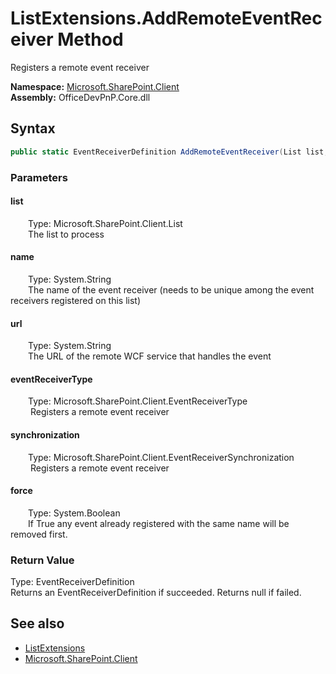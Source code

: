# ListExtensions.AddRemoteEventReceiver Method  
 Registers a remote event receiver   

**Namespace:** [Microsoft.SharePoint.Client](Microsoft.SharePoint.Client.md)  
**Assembly:** OfficeDevPnP.Core.dll  
## Syntax
```C#
public static EventReceiverDefinition AddRemoteEventReceiver(List list, String name, String url, EventReceiverType eventReceiverType, EventReceiverSynchronization synchronization, Boolean force)
```
### Parameters
#### list  
&emsp;&emsp;Type: Microsoft.SharePoint.Client.List  
&emsp;&emsp;The list to process  

  

#### name  
&emsp;&emsp;Type: System.String  
&emsp;&emsp;The name of the event receiver (needs to be unique among the event receivers registered on this list)  

  

#### url  
&emsp;&emsp;Type: System.String  
&emsp;&emsp;The URL of the remote WCF service that handles the event  

  

#### eventReceiverType  
&emsp;&emsp;Type: Microsoft.SharePoint.Client.EventReceiverType  
&emsp;&emsp; Registers a remote event receiver   

  

#### synchronization  
&emsp;&emsp;Type: Microsoft.SharePoint.Client.EventReceiverSynchronization  
&emsp;&emsp; Registers a remote event receiver   

  

#### force  
&emsp;&emsp;Type: System.Boolean  
&emsp;&emsp;If True any event already registered with the same name will be removed first.  

  

### Return Value
Type: EventReceiverDefinition  
Returns an EventReceiverDefinition if succeeded. Returns null if failed.  


## See also
- [ListExtensions](Microsoft.SharePoint.Client.ListExtensions.md) 
- [Microsoft.SharePoint.Client](Microsoft.SharePoint.Client.md) 
